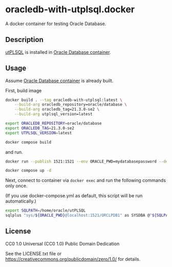 # oracledb-with-utplsql.docker

A docker container for testing Oracle Database.

## Description

[utPLSQL](https://www.utplsql.org/) is installed in [Oracle Database container](https://github.com/oracle/docker-images).

## Usage

Assume [Oracle Database container](https://github.com/oracle/docker-images) is already built.

First, build image

```sh
docker build . --tag oracledb-with-utplsql:latest \
    --build-arg oracledb_repository=oracle/database \
    --build-arg oracledb_tag=21.3.0-se2 \
    --build-arg utplsql_version=latest
```

```sh
export ORACLEDB_REPOSITORY=oracle/database
export ORACLEDB_TAG=21.3.0-se2
export UTPLSQL_VERSION=latest

docker compose build
```

and run.

```sh
docker run --publish 1521:1521 --env ORACLE_PWD=mydatabasepassword --detach oracledb-with-utplsql
```

```sh
docker compose up -d
```

Next, connect to container via `docker exec` and run the following commands only once.

(If you use docker-compose.yml as default, this script will be run automatically.)

```sh
export SQLPATH=/home/oracle/utPLSQL
sqlplus "sys/${ORACLE_PWD}@localhost:1521/ORCLPDB1" as SYSDBA @"${SQLPATH}/install_headless.sql"
```

## License

CC0 1.0 Universal (CC0 1.0) Public Domain Dedication

See the LICENSE.txt file or https://creativecommons.org/publicdomain/zero/1.0/ for details.
